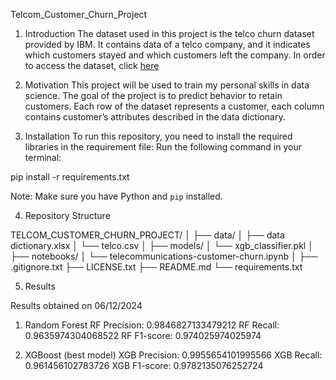 Telcom_Customer_Churn_Project

1. Introduction
The dataset used in this project is the telco churn dataset provided by IBM. It contains data of a telco company, and it indicates which customers stayed and which customers left the company.
In order to access the dataset, click [here](https://www.kaggle.com/datasets/alfathterry/telco-customer-churn-11-1-3)

2. Motivation
This project will be used to train my personal skills in data science. The goal of the project is to predict behavior to retain customers. Each row of the dataset represents a customer, each column contains customer’s attributes described in the data dictionary. 

3. Installation
To run this repository, you need to install the required libraries in the requirement file:
Run the following command in your terminal:

pip install -r requirements.txt

Note: Make sure you have Python and `pip` installed.

4. Repository Structure

TELCOM_CUSTOMER_CHURN_PROJECT/
│
├── data/
│   ├── data dictionary.xlsx
│   └── telco.csv
│
├── models/
│   └── xgb_classifier.pkl
│
├── notebooks/
│   └── telecommunications-customer-churn.ipynb
│
├── .gitignore.txt
├── LICENSE.txt
├── README.md
└── requirements.txt

5. Results

Results obtained on 06/12/2024

1. Random Forest
RF Precision: 0.9846827133479212
RF Recall: 0.9635974304068522
RF F1-score: 0.974025974025974

2. XGBoost (best model)
XGB Precision: 0.9955654101995566
XGB Recall: 0.961456102783726
XGB F1-score: 0.9782135076252724



